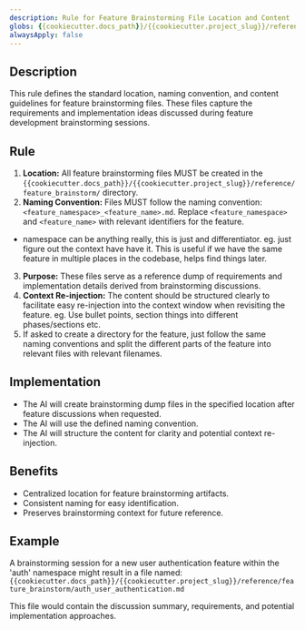 ```yaml
---
description: Rule for Feature Brainstorming File Location and Content
globs: {{cookiecutter.docs_path}}/{{cookiecutter.project_slug}}/reference/feature_brainstorm/*.md
alwaysApply: false
---
```

## Description
This rule defines the standard location, naming convention, and content guidelines for feature brainstorming files. These files capture the requirements and implementation ideas discussed during feature development brainstorming sessions.

## Rule
1.  **Location:** All feature brainstorming files MUST be created in the `{{cookiecutter.docs_path}}/{{cookiecutter.project_slug}}/reference/feature_brainstorm/` directory.
2.  **Naming Convention:** Files MUST follow the naming convention: `<feature_namespace>_<feature_name>.md`. Replace `<feature_namespace>` and `<feature_name>` with relevant identifiers for the feature.
  - namespace can be anything really, this is just and differentiator. eg. just figure out the context have have it. This is useful if we have the same feature in multiple places in the codebase, helps find things later.
3.  **Purpose:** These files serve as a reference dump of requirements and implementation details derived from brainstorming discussions.
4.  **Context Re-injection:** The content should be structured clearly to facilitate easy re-injection into the context window when revisiting the feature. eg. Use bullet points, section things into different phases/sections etc.
5. If asked to create a directory for the feature, just follow the same naming conventions and split the different parts of the feature into relevant files with relevant filenames.

## Implementation
- The AI will create brainstorming dump files in the specified location after feature discussions when requested.
- The AI will use the defined naming convention.
- The AI will structure the content for clarity and potential context re-injection.

## Benefits
- Centralized location for feature brainstorming artifacts.
- Consistent naming for easy identification.
- Preserves brainstorming context for future reference.

## Example
A brainstorming session for a new user authentication feature within the 'auth' namespace might result in a file named:
`{{cookiecutter.docs_path}}/{{cookiecutter.project_slug}}/reference/feature_brainstorm/auth_user_authentication.md`

This file would contain the discussion summary, requirements, and potential implementation approaches.
